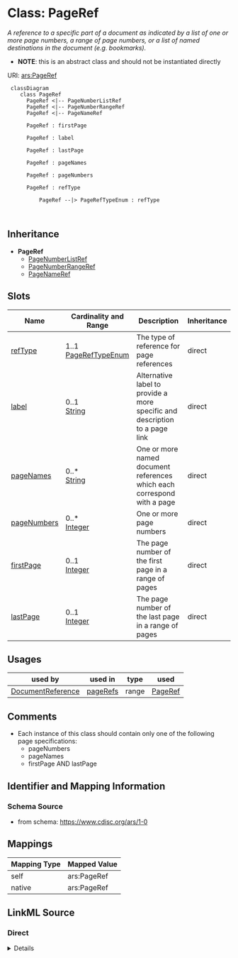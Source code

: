 # Class: PageRef


_A reference to a specific part of a document as indicated by a list of one or more page numbers, a range of page numbers, or a list of named destinations in the document (e.g. bookmarks)._




* __NOTE__: this is an abstract class and should not be instantiated directly


URI: [ars:PageRef](https://www.cdisc.org/ars/1-0/PageRef)




```mermaid
 classDiagram
    class PageRef
      PageRef <|-- PageNumberListRef
      PageRef <|-- PageNumberRangeRef
      PageRef <|-- PageNameRef
      
      PageRef : firstPage
        
      PageRef : label
        
      PageRef : lastPage
        
      PageRef : pageNames
        
      PageRef : pageNumbers
        
      PageRef : refType
        
          PageRef --|> PageRefTypeEnum : refType
        
      
```




## Inheritance
* **PageRef**
    * [PageNumberListRef](PageNumberListRef.md)
    * [PageNumberRangeRef](PageNumberRangeRef.md)
    * [PageNameRef](PageNameRef.md)



## Slots

| Name | Cardinality and Range | Description | Inheritance |
| ---  | --- | --- | --- |
| [refType](refType.md) | 1..1 <br/> [PageRefTypeEnum](PageRefTypeEnum.md) | The type of reference for page references | direct |
| [label](label.md) | 0..1 <br/> [String](String.md) | Alternative label to provide a more specific and description to a page link | direct |
| [pageNames](pageNames.md) | 0..* <br/> [String](String.md) | One or more named document references which each correspond with a page | direct |
| [pageNumbers](pageNumbers.md) | 0..* <br/> [Integer](Integer.md) | One or more page numbers | direct |
| [firstPage](firstPage.md) | 0..1 <br/> [Integer](Integer.md) | The page number of the first page in a range of pages | direct |
| [lastPage](lastPage.md) | 0..1 <br/> [Integer](Integer.md) | The page number of the last page in a range of pages | direct |





## Usages

| used by | used in | type | used |
| ---  | --- | --- | --- |
| [DocumentReference](DocumentReference.md) | [pageRefs](pageRefs.md) | range | [PageRef](PageRef.md) |






## Comments

* Each instance of this class should contain only one of the following page specifications:
    * pageNumbers
    * pageNames
    * firstPage AND lastPage


## Identifier and Mapping Information







### Schema Source


* from schema: https://www.cdisc.org/ars/1-0





## Mappings

| Mapping Type | Mapped Value |
| ---  | ---  |
| self | ars:PageRef |
| native | ars:PageRef |





## LinkML Source

<!-- TODO: investigate https://stackoverflow.com/questions/37606292/how-to-create-tabbed-code-blocks-in-mkdocs-or-sphinx -->

### Direct

<details>
```yaml
name: PageRef
description: A reference to a specific part of a document as indicated by a list of
  one or more page numbers, a range of page numbers, or a list of named destinations
  in the document (e.g. bookmarks).
comments:
- "Each instance of this class should contain only one of the following page specifications:\n\
  \    * pageNumbers\n    * pageNames\n    * firstPage AND lastPage\n"
from_schema: https://www.cdisc.org/ars/1-0
rank: 1000
abstract: true
slots:
- refType
- label
- pageNames
- pageNumbers
- firstPage
- lastPage
slot_usage:
  label:
    name: label
    description: Alternative label to provide a more specific and description to a
      page link.
    domain_of:
    - AnalysisCategorization
    - AnalysisCategory
    - AnalysisMethod
    - Operation
    - AnalysisSet
    - GroupingFactor
    - Group
    - DataSubset
    - PageRef

```
</details>

### Induced

<details>
```yaml
name: PageRef
description: A reference to a specific part of a document as indicated by a list of
  one or more page numbers, a range of page numbers, or a list of named destinations
  in the document (e.g. bookmarks).
comments:
- "Each instance of this class should contain only one of the following page specifications:\n\
  \    * pageNumbers\n    * pageNames\n    * firstPage AND lastPage\n"
from_schema: https://www.cdisc.org/ars/1-0
rank: 1000
abstract: true
slot_usage:
  label:
    name: label
    description: Alternative label to provide a more specific and description to a
      page link.
    domain_of:
    - AnalysisCategorization
    - AnalysisCategory
    - AnalysisMethod
    - Operation
    - AnalysisSet
    - GroupingFactor
    - Group
    - DataSubset
    - PageRef
attributes:
  refType:
    name: refType
    description: The type of reference for page references.
    from_schema: https://www.cdisc.org/ars/1-0
    rank: 1000
    alias: refType
    owner: PageRef
    domain_of:
    - PageRef
    range: PageRefTypeEnum
    required: true
  label:
    name: label
    description: Alternative label to provide a more specific and description to a
      page link.
    from_schema: https://www.cdisc.org/ars/1-0
    rank: 1000
    alias: label
    owner: PageRef
    domain_of:
    - AnalysisCategorization
    - AnalysisCategory
    - AnalysisMethod
    - Operation
    - AnalysisSet
    - GroupingFactor
    - Group
    - DataSubset
    - PageRef
    range: string
  pageNames:
    name: pageNames
    description: One or more named document references which each correspond with
      a page.
    from_schema: https://www.cdisc.org/ars/1-0
    rank: 1000
    multivalued: true
    alias: pageNames
    owner: PageRef
    domain_of:
    - PageRef
    range: string
  pageNumbers:
    name: pageNumbers
    description: One or more page numbers.
    from_schema: https://www.cdisc.org/ars/1-0
    rank: 1000
    multivalued: true
    alias: pageNumbers
    owner: PageRef
    domain_of:
    - PageRef
    range: integer
  firstPage:
    name: firstPage
    description: The page number of the first page in a range of pages.
    from_schema: https://www.cdisc.org/ars/1-0
    rank: 1000
    alias: firstPage
    owner: PageRef
    domain_of:
    - PageRef
    range: integer
  lastPage:
    name: lastPage
    description: The page number of the last page in a range of pages.
    from_schema: https://www.cdisc.org/ars/1-0
    rank: 1000
    alias: lastPage
    owner: PageRef
    domain_of:
    - PageRef
    range: integer

```
</details>